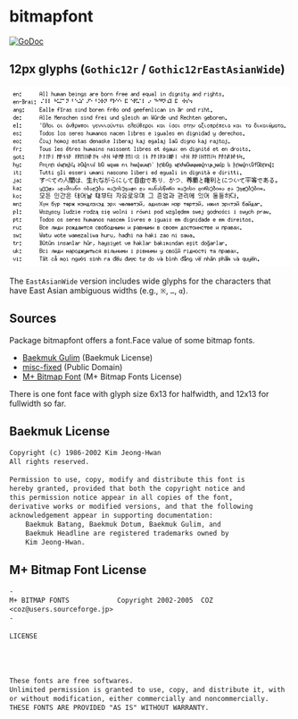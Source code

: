 # bitmapfont

[![GoDoc](https://godoc.org/github.com/hajimehoshi/bitmapfont?status.svg)](https://godoc.org/github.com/hajimehoshi/bitmapfont)

## 12px glyphs (`Gothic12r` / `Gothic12rEastAsianWide`)

![Example](example/example_12.png)

The `EastAsianWide` version includes wide glyphs for the characters that have East Asian ambiguous widths (e.g., `※`, `…`, `α`).

## Sources

Package bitmapfont offers a font.Face value of some bitmap fonts.

   * [Baekmuk Gulim](https://kldp.net/baekmuk/) (Baekmuk License)
   * [misc-fixed](https://www.cl.cam.ac.uk/~mgk25/ucs-fonts.html) (Public Domain)
   * [M+ Bitmap Font](https://mplus-fonts.osdn.jp/mplus-bitmap-fonts/) (M+ Bitmap Fonts License)

There is one font face with glyph size 6x13 for halfwidth, and 12x13 for fullwidth so far.

## Baekmuk License

```
Copyright (c) 1986-2002 Kim Jeong-Hwan
All rights reserved.

Permission to use, copy, modify and distribute this font is
hereby granted, provided that both the copyright notice and
this permission notice appear in all copies of the font,
derivative works or modified versions, and that the following
acknowledgement appear in supporting documentation:
    Baekmuk Batang, Baekmuk Dotum, Baekmuk Gulim, and
    Baekmuk Headline are registered trademarks owned by
    Kim Jeong-Hwan.
```

## M+ Bitmap Font License

```
-
M+ BITMAP FONTS            Copyright 2002-2005  COZ <coz@users.sourceforge.jp>
-

LICENSE




These fonts are free softwares.
Unlimited permission is granted to use, copy, and distribute it, with
or without modification, either commercially and noncommercially.
THESE FONTS ARE PROVIDED "AS IS" WITHOUT WARRANTY.
```
